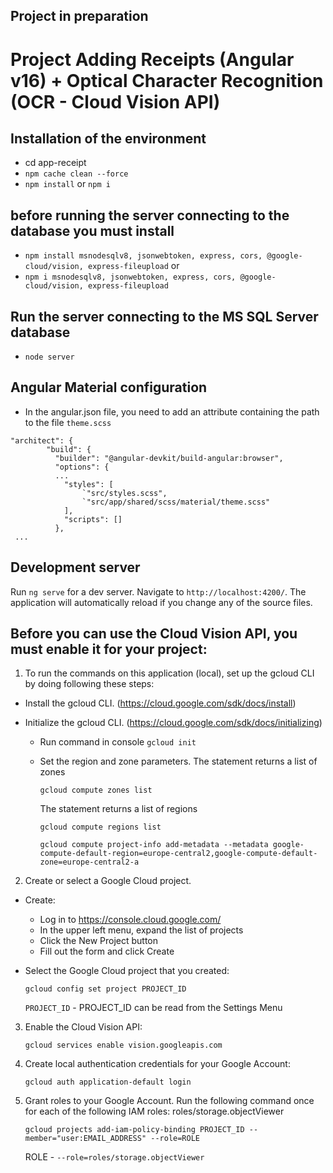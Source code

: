 
## Project in preparation
# Project Adding Receipts (Angular v16) + Optical Character Recognition (OCR - Cloud Vision API)


## Installation of the environment
- cd app-receipt
- `npm cache clean --force`
- `npm install` or `npm i`

## before running the server connecting to the database you must install 
- `npm install msnodesqlv8, jsonwebtoken, express, cors, @google-cloud/vision, express-fileupload` 
or 
- `npm i msnodesqlv8, jsonwebtoken, express, cors, @google-cloud/vision, express-fileupload`

## Run the server connecting to the MS SQL Server database
- `node server`

## Angular Material configuration
- In the angular.json file, you need to add an attribute containing the path to the file `theme.scss`
```
"architect": {
        "build": {
          "builder": "@angular-devkit/build-angular:browser",
          "options": {
          ...
            "styles": [
                `"src/styles.scss",
                `"src/app/shared/scss/material/theme.scss"
            ],
            "scripts": []
          },
 ...
```

## Development server

Run `ng serve` for a dev server. Navigate to `http://localhost:4200/`. The application will automatically reload if you change any of the source files.
 
## Before you can use the Cloud Vision API, you must enable it for your project:

1. To run the commands on this application (local), set up the gcloud CLI by doing following these steps:

  - Install the gcloud CLI. (https://cloud.google.com/sdk/docs/install)
  - Initialize the gcloud CLI. (https://cloud.google.com/sdk/docs/initializing)

    - Run command in console `gcloud init`
    - Set the region and zone parameters. 
      The statement returns a list of zones

      `gcloud compute zones list`
      
       The statement returns a list of regions

      `gcloud compute regions list`

      `gcloud compute project-info add-metadata --metadata google-compute-default-region=europe-central2,google-compute-default-zone=europe-central2-a`

2. Create or select a Google Cloud project.

  - Create:
    - Log in to https://console.cloud.google.com/
    - In the upper left menu, expand the list of projects
    - Click the New Project button
    - Fill out the form and click Create

  - Select the Google Cloud project that you created:

    ```gcloud config set project PROJECT_ID ```

    `PROJECT_ID` - PROJECT_ID can be read from the Settings Menu

3. Enable the Cloud Vision API:

   `gcloud services enable vision.googleapis.com`

4. Create local authentication credentials for your Google Account:

   `gcloud auth application-default login`

5. Grant roles to your Google Account. Run the following command once for each of the following IAM roles: roles/storage.objectViewer

   `gcloud projects add-iam-policy-binding PROJECT_ID --member="user:EMAIL_ADDRESS" --role=ROLE`

    ROLE - `--role=roles/storage.objectViewer`
